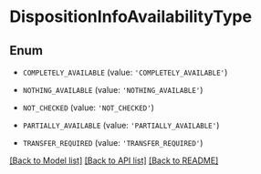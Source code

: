 # DispositionInfoAvailabilityType


## Enum

* `COMPLETELY_AVAILABLE` (value: `'COMPLETELY_AVAILABLE'`)

* `NOTHING_AVAILABLE` (value: `'NOTHING_AVAILABLE'`)

* `NOT_CHECKED` (value: `'NOT_CHECKED'`)

* `PARTIALLY_AVAILABLE` (value: `'PARTIALLY_AVAILABLE'`)

* `TRANSFER_REQUIRED` (value: `'TRANSFER_REQUIRED'`)

[[Back to Model list]](../README.md#documentation-for-models) [[Back to API list]](../README.md#documentation-for-api-endpoints) [[Back to README]](../README.md)



